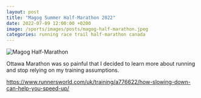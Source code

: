 ```yaml
---
layout: post
title: "Magog Summer Half-Marathon 2022"
date: 2022-07-09 12:00:00 +0200
image: /sports/images/posts/magog-half-marathon.jpeg
categories: running race trail half-marathon canada
---
```


![Magog Half-Marathon](/sports/images/posts/magog-half-marathon.jpeg)

Ottawa Marathon was so painful that I decided to learn more about running and stop relying on my training assumptions.

https://www.runnersworld.com/uk/training/a776622/how-slowing-down-can-help-you-speed-up/

<!-- more -->
